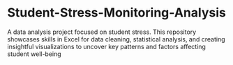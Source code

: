 # Student-Stress-Monitoring-Analysis
A data analysis project focused on student stress. This repository showcases skills in Excel for data cleaning, statistical analysis, and creating insightful visualizations to uncover key patterns and factors affecting student well-being
